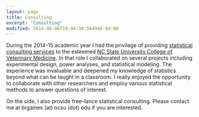 ```yaml
---
layout: page
title: Consulting
excerpt: "Consulting"
modified: 2014-08-08T19:44:38.564948-04:00
---
```


During the 2014-15 academic year I had the privilege of providing [statistical consulting services](https://cvm.ncsu.edu/c/l/ccmtr/ss.html) to the esteemed [NC State University College of Veterinary Medicine](https://cvm.ncsu.edu/).  In that role I collaborated on several projects including experimental design, power analyses, and statistical modeling.  The experience was invaluable and deepened my knowledge of statistics beyond what can be taught in a classroom.  I really enjoyed the opportunity to collaborate with other researchers and employ various statistical methods to answer questions of interest.

On the side, I also provide free-lance statistical consulting.  Please contact me at brgaines (at) ncsu (dot) edu if you are interested.



